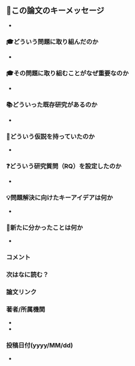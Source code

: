 ## 🔑この論文のキーメッセージ

*  

### 🎓どういう問題に取り組んだのか

*

### 🎓その問題に取り組むことがなぜ重要なのか

*

### 📚どういった既存研究があるのか

* 

### 🧠どういう仮説を持っていたのか

* 

### ❓どういう研究質問（RQ）を設定したのか

* 

### 💡問題解決に向けたキーアイデアは何か

* 

### 👀新たに分かったことは何か

*

### コメント

### 次はなに読む？

### 論文リンク


### 著者/所属機関

* 
* 

### 投稿日付(yyyy/MM/dd)

*

